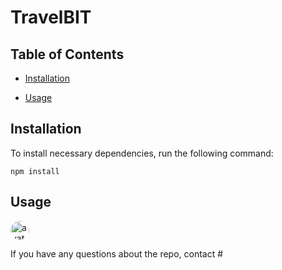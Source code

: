 # TravelBIT


## Table of Contents

* [Installation](#installation)

* [Usage](#usage)



## Installation

To install necessary dependencies, run the following command:
```
npm install
```

## Usage


<img src="https://avatars3.githubusercontent.com/u/>" alt="avatar" style="border-radius: 16px" width="30" />

If you have any questions about the repo, contact #